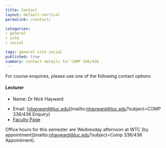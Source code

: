 ```yaml
---
title: Contact
layout: default-vertical
permalink: /contact/

categories:
- general
- site
- social

tags: general site social
published: true
summary: contact details for COMP 336/436
---
```


For course enquiries, please use one of the following contact options

#### Lecturer

* Name: Dr Nick Hayward
<!-- * Office: [Doyle 307 (LSC)](http://www.luc.edu/media/lucedu/lsc.pdf) -->
* Email: [nhayward@luc.edu](mailto:nhayward@luc.edu?subject=COMP 336/436 Enquiry)
* [Faculty Page](http://www.luc.edu/cs/people/ftfaculty/haywardnicholas.shtml)

Office hours for this semester are Wednesday afternoon at WTC [by appointment](mailto:nhayward@luc.edu?subject=Comp 336/436 Appointment).
